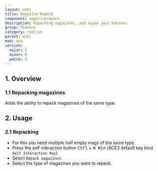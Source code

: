 ```yaml
---
layout: wiki
title: Magazine Repack
component: magazinerepack
description: Repacking magazines, and maybe your bananas.
group: feature
category: realism
parent: wiki
mod: ace
version:
  major: 3
  minor: 0
  patch: 0
---
```


## 1. Overview

### 1.1 Repacking magazines
Adds the ability to repack magazines of the same type.

## 2. Usage

### 2.1 Repacking
- For this you need multiple half empty mags of the same type.
- Press the self interaction button <kbd>Ctrl</kbd> + <kbd>⊞&nbsp;Win</kbd> (ACE3 default key bind `Self Interaction Key`).
- Select `Repack magazines`.
- Select the type of magazines you want to repack.
